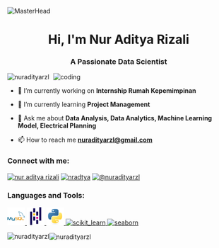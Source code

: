 
![MasterHead](https://static.wixstatic.com/media/6c3893_60b02f5779ab4a239a715f41ba6a007e~mv2_d_5000_1447_s_2.gif)

<h1 align="center">Hi, I'm Nur Aditya Rizali</h1>
<h3 align="center">A Passionate Data Scientist</h3>

<img align="right" alt="coding" width="400" src="https://cdn.dribbble.com/users/1162077/screenshots/3848914/programmer.gif">


<p align="left"> <img src="https://komarev.com/ghpvc/?username=nuradityarzl&label=Profile%20views&color=0e75b6&style=flat" alt="nuradityarzl" /> </p>

- 🔭 I’m currently working on **Internship Rumah Kepemimpinan**

- 🌱 I’m currently learning **Project Management**

- 💬 Ask me about **Data Analysis, Data Analytics, Machine Learning Model, Electrical Planning**

- 📫 How to reach me **nuradityarzl@gmail.com**

<h3 align="left">Connect with me:</h3>
<p align="left">
<a href="https://linkedin.com/in/nur aditya rizali" target="blank"><img align="center" src="https://raw.githubusercontent.com/rahuldkjain/github-profile-readme-generator/master/src/images/icons/Social/linked-in-alt.svg" alt="nur aditya rizali" height="30" width="40" /></a>
<a href="https://instagram.com/nradtya" target="blank"><img align="center" src="https://raw.githubusercontent.com/rahuldkjain/github-profile-readme-generator/master/src/images/icons/Social/instagram.svg" alt="nradtya" height="30" width="40" /></a>
<a href="https://medium.com/@nuradityarzl" target="blank"><img align="center" src="https://raw.githubusercontent.com/rahuldkjain/github-profile-readme-generator/master/src/images/icons/Social/medium.svg" alt="@nuradityarzl" height="30" width="40" /></a>
</p>

<h3 align="left">Languages and Tools:</h3>
<p align="left"> <a href="https://www.mysql.com/" target="_blank" rel="noreferrer"> <img src="https://raw.githubusercontent.com/devicons/devicon/master/icons/mysql/mysql-original-wordmark.svg" alt="mysql" width="40" height="40"/> </a> <a href="https://pandas.pydata.org/" target="_blank" rel="noreferrer"> <img src="https://raw.githubusercontent.com/devicons/devicon/2ae2a900d2f041da66e950e4d48052658d850630/icons/pandas/pandas-original.svg" alt="pandas" width="40" height="40"/> </a> <a href="https://www.python.org" target="_blank" rel="noreferrer"> <img src="https://raw.githubusercontent.com/devicons/devicon/master/icons/python/python-original.svg" alt="python" width="40" height="40"/> </a> <a href="https://scikit-learn.org/" target="_blank" rel="noreferrer"> <img src="https://upload.wikimedia.org/wikipedia/commons/0/05/Scikit_learn_logo_small.svg" alt="scikit_learn" width="40" height="40"/> </a> <a href="https://seaborn.pydata.org/" target="_blank" rel="noreferrer"> <img src="https://seaborn.pydata.org/_images/logo-mark-lightbg.svg" alt="seaborn" width="40" height="40"/> </a> </p>

<p><img align="left" src="https://github-readme-stats.vercel.app/api/top-langs?username=nuradityarzl&show_icons=true&locale=en&layout=compact" alt="nuradityarzl" /></p>

<p><img align="center" src="https://github-readme-streak-stats.herokuapp.com/?user=nuradityarzl&" alt="nuradityarzl" /></p>

